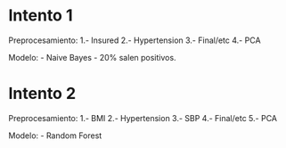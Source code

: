 # Intento 1
Preprocesamiento:
	1.- Insured
	2.- Hypertension
	3.- Final/etc
	4.- PCA

Modelo:
	- Naive Bayes
	- 20% salen positivos.

# Intento 2
Preprocesamiento:
	1.- BMI
	2.- Hypertension
	3.- SBP
	4.- Final/etc
	5.- PCA

Modelo:
	- Random Forest	

